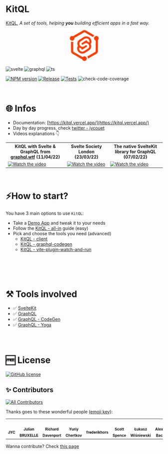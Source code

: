 # KitQL

[KitQL](https://github.com/jycouet/kitql#kitql), _A set of tools, helping **you** building efficient apps in a fast way._

<p align="center">
  <img src="./logo.svg" width="100" />
</p>

![svelte](https://img.shields.io/badge/powered%20by-SvelteKit-FF3C02.svg?style=flat&logo=svelte)
![graphql](https://img.shields.io/badge/powered%20by-GraphQL-E10098.svg?style=flat&logo=graphql&logoColor=E10098)
![ts](https://img.shields.io/badge/language-typescript-blue.svg?style=flat&logo=typescript)

[![NPM version](https://img.shields.io/npm/v/@kitql/all-in?color=grean&label=@kitql/all-in)](https://www.npmjs.com/package/@kitql/all-in)
[![Release](https://github.com/jycouet/kitql/actions/workflows/release.yml/badge.svg)](https://github.com/jycouet/kitql/actions/workflows/release.yml)
[![Tests](https://github.com/jycouet/kitql/actions/workflows/ci.yml/badge.svg)](https://github.com/jycouet/kitql/actions/workflows/ci.yml)
![check-code-coverage](https://img.shields.io/badge/code--coverage-80.79%25-green)

<br />

# 🌐 Infos

- Documentation: [https://kitql.vercel.app/](https://kitql.vercel.app/)
- Day by day progress, check [twitter - jycouet](https://twitter.com/jycouet/status/1486052645567672324)
- Videos explanations 👇

<table>
  <tr>
    <th>
      KitQL with Svelte & GraphQL from <a href="graphql.wtf">graphql.wtf</a> (11/04/22)
    </th>
    <th>
      Svelte Society London (23/03/22)
    </th>
    <th>
      The native SvelteKit library for GraphQL (07/02/22)
    </th>
  </tr>
  <tr>
  <td>
    <a href="https://graphql.wtf/episodes/37-svelte-graphql-and-kitql" target="_blank">
      <img src="https://img.youtube.com/vi/abOqT92SBIU/0.jpg" alt="Watch the video" width="100%" />
    </a>
  </td>
  <td>
    <a href="https://www.youtube.com/watch?v=GclV96FtOZA&t=139s" target="_blank">
      <img src="https://img.youtube.com/vi/GclV96FtOZA/0.jpg" alt="Watch the video" width="100%" />
    </a>
  </td>
  <td>
    <a href="https://www.youtube.com/watch?v=6pH4fnFN70w" target="_blank">
      <img src="https://img.youtube.com/vi/6pH4fnFN70w/0.jpg" alt="Watch the video" width="100%" />
    </a>
  </td>
  </tr>
</table>

<br />

# ⚡How to start?

You have 3 main options to use `KitQL`:

- Take a [Demo App](https://kitql.vercel.app/docs/demos/01_demo-01) and tweak it to your needs
- Follow the [KitQL - all-in](https://kitql.vercel.app/docs/demos/01_demo-01) guide (easy)
- Pick and choose the tools you need (advanced)
  - [KitQL - client](https://github.com/jycouet/kitql/tree/main/packages/client)
  - [KitQL - graphql-codegen](https://github.com/jycouet/kitql/tree/main/packages/graphql-codegen)
  - [KitQL - vite-plugin-watch-and-run](https://github.com/jycouet/kitql/tree/main/packages/vite-plugin-watch-and-run)

<br />

<br /><br />

# ⚒️ Tools involved

- ✅ [SvelteKit](https://kit.svelte.dev/)
- ✅ [GraphQL](https://graphql.org/)
- ✅ [GraphQL - CodeGen](https://www.graphql-code-generator.com/)
- ✅ [GraphQL - Yoga](https://www.graphql-yoga.com/)

<br /><br />

# 🆓 License

[![GitHub license](https://img.shields.io/badge/license-MIT-gree.svg)](./LICENSE)

## ✨ Contributors

<!-- ALL-CONTRIBUTORS-BADGE:START - Do not remove or modify this section -->

[![All Contributors](https://img.shields.io/badge/all_contributors-10-orange.svg)](#contributors)

<!-- ALL-CONTRIBUTORS-BADGE:END -->

Thanks goes to these wonderful people ([emoji key](https://allcontributors.org/docs/en/emoji-key)):

<!-- ALL-CONTRIBUTORS-LIST:START - Do not remove or modify this section -->
<!-- prettier-ignore-start -->
<!-- markdownlint-disable -->
<table>
  <tr>
    <td align="center"><a href="http://www.dynamicprocess.io"><img src="https://avatars.githubusercontent.com/u/5312607?v=4" width="70px;" alt=""/><br /><sub><b>JYC</b></sub></a></td>
    <td align="center"><a href="http://linkedin.com/in/julian-bruxelle"><img src="https://avatars.githubusercontent.com/u/36154424?v=4" width="70px;" alt=""/><br /><sub><b>Julian BRUXELLE</b></sub></a></td>
    <td align="center"><a href="https://github.com/richarddavenport"><img src="https://avatars.githubusercontent.com/u/3596012?v=4" width="70px;" alt=""/><br /><sub><b>Richard Davenport</b></sub></a></td>
    <td align="center"><a href="https://github.com/cya"><img src="https://avatars.githubusercontent.com/u/795915?v=4" width="70px;" alt=""/><br /><sub><b>Yuriy Chertkov</b></sub></a></td>
    <td align="center"><a href="https://github.com/frederikhors"><img src="https://avatars.githubusercontent.com/u/41120635?v=4" width="70px;" alt=""/><br /><sub><b>frederikhors</b></sub></a></td>
    <td align="center"><a href="https://scottspence.com"><img src="https://avatars.githubusercontent.com/u/234708?v=4" width="70px;" alt=""/><br /><sub><b>Scott Spence</b></sub></a></td>
    <td align="center"><a href="http://szery.net.pl"><img src="https://avatars.githubusercontent.com/u/4786095?v=4" width="70px;" alt=""/><br /><sub><b>Łukasz Wiśniewski</b></sub></a></td>
    <td align="center"><a href="https://github.com/AlexanderBacklund"><img src="https://avatars.githubusercontent.com/u/22005025?v=4" width="70px;" alt=""/><br /><sub><b>Alexander Backlund</b></sub></a></td>
    <td align="center"><a href="https://graphql.wtf"><img src="https://avatars.githubusercontent.com/u/950181?v=4" width="70px;" alt=""/><br /><sub><b>Jamie Barton</b></sub></a></td>
    <td align="center"><a href="https://github.com/gregoryforel"><img src="https://avatars.githubusercontent.com/u/4669234?v=4" width="70px;" alt=""/><br /><sub><b>GregFo</b></sub></a></td>
  </tr>
</table>

<!-- markdownlint-restore -->
<!-- prettier-ignore-end -->

<!-- ALL-CONTRIBUTORS-LIST:END -->

Wanna contribute? Check [this page](./CONTRIBUTING.md)
